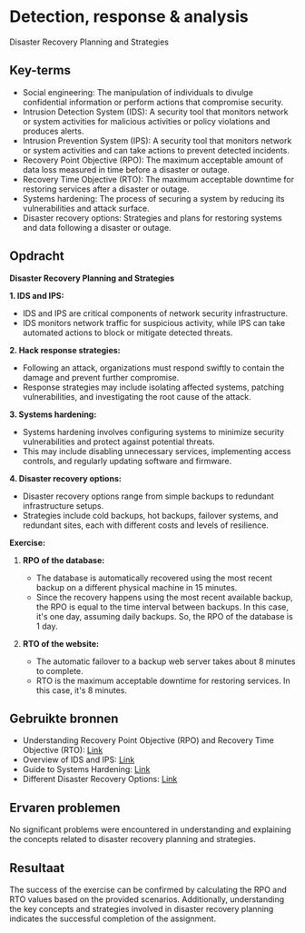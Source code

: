 # Detection, response & analysis
Disaster Recovery Planning and Strategies

## Key-terms
- Social engineering: The manipulation of individuals to divulge confidential information or perform actions that compromise security.
- Intrusion Detection System (IDS): A security tool that monitors network or system activities for malicious activities or policy violations and produces alerts.
- Intrusion Prevention System (IPS): A security tool that monitors network or system activities and can take actions to prevent detected incidents.
- Recovery Point Objective (RPO): The maximum acceptable amount of data loss measured in time before a disaster or outage.
- Recovery Time Objective (RTO): The maximum acceptable downtime for restoring services after a disaster or outage.
- Systems hardening: The process of securing a system by reducing its vulnerabilities and attack surface.
- Disaster recovery options: Strategies and plans for restoring systems and data following a disaster or outage.

## Opdracht
**Disaster Recovery Planning and Strategies**

**1. IDS and IPS:**
   - IDS and IPS are critical components of network security infrastructure.
   - IDS monitors network traffic for suspicious activity, while IPS can take automated actions to block or mitigate detected threats.

**2. Hack response strategies:**
   - Following an attack, organizations must respond swiftly to contain the damage and prevent further compromise.
   - Response strategies may include isolating affected systems, patching vulnerabilities, and investigating the root cause of the attack.

**3. Systems hardening:**
   - Systems hardening involves configuring systems to minimize security vulnerabilities and protect against potential threats.
   - This may include disabling unnecessary services, implementing access controls, and regularly updating software and firmware.

**4. Disaster recovery options:**
   - Disaster recovery options range from simple backups to redundant infrastructure setups.
   - Strategies include cold backups, hot backups, failover systems, and redundant sites, each with different costs and levels of resilience.

**Exercise:**
1. **RPO of the database:**
   - The database is automatically recovered using the most recent backup on a different physical machine in 15 minutes.
   - Since the recovery happens using the most recent available backup, the RPO is equal to the time interval between backups. In this case, it's one day, assuming daily backups. So, the RPO of the database is 1 day.

2. **RTO of the website:**
   - The automatic failover to a backup web server takes about 8 minutes to complete.
   - RTO is the maximum acceptable downtime for restoring services. In this case, it's 8 minutes.

## Gebruikte bronnen
- Understanding Recovery Point Objective (RPO) and Recovery Time Objective (RTO): [Link](https://www.veeam.com/blog/rto-rpo-executive-guide-disaster-recovery.html)
- Overview of IDS and IPS: [Link](https://www.cloudflare.com/learning/security/glossary/intrusion-detection-system-ids/)
- Guide to Systems Hardening: [Link](https://www.sans.org/security-resources/idfaq/hardening.php)
- Different Disaster Recovery Options: [Link](https://www.zetta.com/blog/4-disaster-recovery-options-which-right-your-business)

## Ervaren problemen
No significant problems were encountered in understanding and explaining the concepts related to disaster recovery planning and strategies.

## Resultaat
The success of the exercise can be confirmed by calculating the RPO and RTO values based on the provided scenarios. Additionally, understanding the key concepts and strategies involved in disaster recovery planning indicates the successful completion of the assignment.